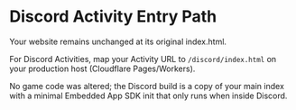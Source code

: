 # Discord Activity Entry Path

Your website remains unchanged at its original index.html.

For Discord Activities, map your Activity URL to `/discord/index.html` on your production host (Cloudflare Pages/Workers).

No game code was altered; the Discord build is a copy of your main index with a minimal Embedded App SDK init that only runs when inside Discord.